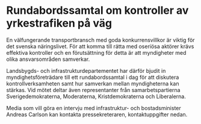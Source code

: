 # Rundabordssamtal om kontroller av yrkestrafiken på väg

En välfungerande transportbransch med goda konkurrensvillkor är viktig för det svenska näringslivet. För att komma till rätta med oseriösa aktörer krävs effektiva kontroller och en förutsättning för detta är att myndigheter med olika ansvarsområden samverkar.

Landsbygds\- och infrastrukturdepartementet har därför bjudit in myndighetsföreträdare till ett rundabordssamtal i dag för att diskutera kontrollverksamheten samt hur samverkan mellan myndigheterna kan stärkas. Vid mötet deltar även representanter från samarbetspartierna Sverigedemokraterna, Moderaterna, Kristdemokraterna och Liberalerna.

Media som vill göra en intervju med infrastruktur\- och bostadsminister Andreas Carlson kan kontakta pressekreteraren, kontaktuppgifter nedan.

